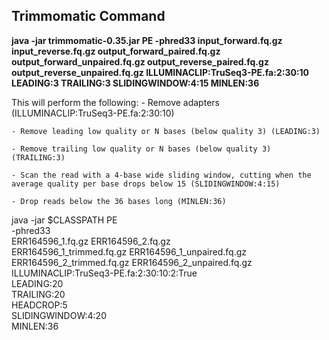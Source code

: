 ## Trimmomatic Command
**java -jar trimmomatic-0.35.jar PE -phred33 input_forward.fq.gz input_reverse.fq.gz output_forward_paired.fq.gz output_forward_unpaired.fq.gz output_reverse_paired.fq.gz output_reverse_unpaired.fq.gz ILLUMINACLIP:TruSeq3-PE.fa:2:30:10 LEADING:3 TRAILING:3 SLIDINGWINDOW:4:15 MINLEN:36**

This will perform the following:
    - Remove adapters (ILLUMINACLIP:TruSeq3-PE.fa:2:30:10)

    - Remove leading low quality or N bases (below quality 3) (LEADING:3)

    - Remove trailing low quality or N bases (below quality 3) (TRAILING:3)

    - Scan the read with a 4-base wide sliding window, cutting when the average quality per base drops below 15 (SLIDINGWINDOW:4:15)

    - Drop reads below the 36 bases long (MINLEN:36)

java -jar $CLASSPATH PE \
  -phred33 \
  ERR164596_1.fq.gz ERR164596_2.fq.gz \
  ERR164596_1_trimmed.fq.gz ERR164596_1_unpaired.fq.gz \
  ERR164596_2_trimmed.fq.gz ERR164596_2_unpaired.fq.gz \
  ILLUMINACLIP:TruSeq3-PE.fa:2:30:10:2:True \
  LEADING:20 \
  TRAILING:20 \
  HEADCROP:5 \
  SLIDINGWINDOW:4:20 \
  MINLEN:36
                                